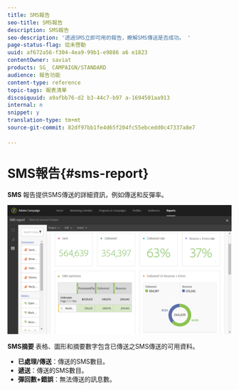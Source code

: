 ```yaml
---
title: SMS報告
seo-title: SMS報告
description: SMS報告
seo-description: '透過SMS立即可用的報告，瞭解SMS傳送是否成功。 '
page-status-flag: 從未啓動
uuid: af672a56-f304-4ea9-99b1-e9886 a6 e1823
contentOwner: saviat
products: SG_ CAMPAIGN/STANDARD
audience: 報告功能
content-type: reference
topic-tags: 報表清單
discoiquuid: a9afbb76-d2 b3-44c7-b97 a-1694501aa913
internal: n
snippet: y
translation-type: tm+mt
source-git-commit: 82df97bb1fe4d65f204fc55ebcedd0c47337a8e7

---
```



# SMS報告{#sms-report}

**SMS** 報告提供SMS傳送的詳細資訊，例如傳送和反彈率。

![](assets/dynamic_report_sms.png)

**SMS摘要** 表格、圖形和摘要數字包含已傳送之SMS傳送的可用資料。

* **已處理/傳送**：傳送的SMS數目。
* **遞送**：傳送的SMS數目。
* **彈回數+錯誤**：無法傳送的訊息數。

